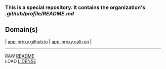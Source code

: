 
### This is a special repository. It contains the organization's _.github/profile/README.md_ 

Domain(s)
-
| <a href="https://app-proxy.github.io/.github/" target="_blank">app-proxy.github.io</a> | <a href="https://app-proxy.cali.run/" target="_blank">app-proxy.cali.run</a> |

---
RAW <a href="https://app-proxy.cali.run/README.md">README</a><br>LOAD <a href="https://app-proxy.cali.run/LICENSE">LICENSE</a>
